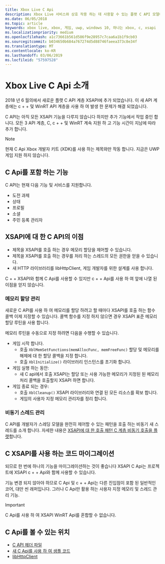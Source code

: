 ```yaml
---
title: Xbox Live C Api
description: Xbox Live 서비스와 상호 작용 하는 데 사용할 수 있는 플랫 C API 모델에 알아봅니다.
ms.date: 06/05/2018
ms.topic: article
keywords: xbox live, xbox, 게임, uwp, windows 10, 하나는 xbox, c, xsapi
ms.localizationpriority: medium
ms.openlocfilehash: a1c73661b561d586f9e28957c7caa6a1b1f9cb03
ms.sourcegitcommit: b034650b684a767274d5d88746faeea373c8e34f
ms.translationtype: MT
ms.contentlocale: ko-KR
ms.lasthandoff: 03/06/2019
ms.locfileid: "57597528"
---
```

# <a name="introduction-to-the-xbox-live-c-apis"></a>Xbox Live C Api 소개

2018 년 6 월의에서 새로운 플랫 C API 계층 XSAPI에 추가 되었습니다. 이 새 API 계층에는 c + + 및 WinRT API 계층을 사용 하 여 발생 한 문제가 해결 되었습니다.

C API는 아직 모든 XSAPI 기능을 다루지 않습니다 하지만 추가 기능에서 작업 중인 합니다. 모든 3 API 계층, C, c + + 및 WinRT 계속 지원 하 고 기능 시간이 지남에 따라 추가 합니다.

> [!NOTE]
> 현재 C Api Xbox 개발자 키트 (XDK)를 사용 하는 제목와만 작동 합니다. 지금은 UWP 게임 지원 하지 않습니다.

## <a name="features-covered-by-the-c-apis"></a>C Api를 포함 하는 기능

C API는 현재 다음 기능 및 서비스를 지원합니다.

- 도전 과제
- 상태
- 프로필
- 소셜
- 주민 등록 관리자

## <a name="benefits-of-the-c-api-for-xsapi"></a>XSAPI에 대 한 C API의 이점

- 제목을 XSAPI를 호출 하는 경우 메모리 할당을 제어할 수 있습니다.
- 제목을 XSAPI를 호출 하는 경우를 처리 하는 스레드의 모든 권한을 얻을 수 있습니다.
- 새 HTTP 라이브러리를 libHttpClient, 게임 개발자를 위한 설계를 사용 합니다.

C + + XSAPI와 함께 C Api를 사용할 수 있지만 c + + Api를 사용 하 여 앞에 나열 된 이점을 얻지 않습니다.

### <a name="managing-memory-allocations"></a>메모리 할당 관리

새로운 C API를 사용 하 여 메모리를 할당 하려고 할 때마다 XSAPI를 호출 하는 함수 콜백 이제 지정할 수 있습니다. 콜백 함수를 지정 하지 않으면 경우 XSAPI 표준 메모리 할당 루틴을 사용 합니다.

메모리 루틴을 수동으로 지정 하려면 다음을 수행할 수 있습니다.

- 게임 시작 합니다.
  - 호출 `XblMemSetFunctions(memAllocFunc, memFreeFunc)` 할당 및 메모리를 해제에 대 한 할당 콜백을 지정 합니다.
  - 호출 `XblInitialize()` 라이브러리 인스턴스를 초기화 합니다.  
- 게임 실행 하는 동안:
  - 새 C api에서 호출 XSAPI는 할당 또는 사용 가능한 메모리가 지정된 된 메모리 처리 콜백을 호출할지 XSAPI 하면 합니다.  
- 게임 종료 되는 경우:
  - 호출 `XblCleanup()` XSAPI 라이브러리와 연결 된 모든 리소스를 확보 합니다.
  - 게임의 사용자 지정 메모리 관리자를 정리 합니다.

### <a name="managing-asynchronous-threads"></a>비동기 스레드 관리

C API를 개발자가 스레딩 모델을 완전히 제어할 수 있는 패턴을 호출 하는 비동기 새 스레드를 소개 합니다. 자세한 내용은 [XSAPI에 대 한 호출 패턴 C 계층 비동기 호출을 플랫](flatc-async-patterns.md)합니다.

## <a name="migrating-code-to-use-c-xsapi"></a>C XSAPI를 사용 하는 코드 마이그레이션

되므로 한 번에 하나의 기능을 마이그레이션하는 것이 좋습니다 XSAPI C Api는 프로젝트에 XSAPI c + + Api와 함께 사용할 수 있습니다.

기능 변경 되지 않아야 하므로 C Api 및 c + + Api는 다른 진입점이 포함 된 일반적인 코어, 대만 씬 래퍼입니다. 그러나 C Api만 활용 하는 사용자 지정 메모리 및 스레드 관리 기능.

> [!IMPORTANT]
> C Api를 사용 하 여 XSAPI WinRT Api를 혼합할 수 없습니다.

## <a name="where-to-view-the-c-apis"></a>C Api를 볼 수 있는 위치

- [C API 헤더 파일](https://github.com/Microsoft/xbox-live-api/tree/master/Include/xsapi-c)
- [새 C Api를 사용 하 여 샘플 코드](https://github.com/Microsoft/xbox-live-api/tree/master/InProgressSamples/Social/Xbox/C)
- [libHttpClient](https://github.com/Microsoft/libHttpClient)
